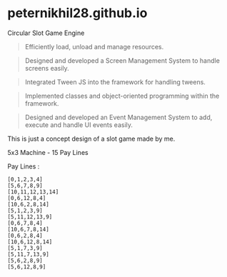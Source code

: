 # peternikhil28.github.io
Circular Slot Game Engine

>	Efficiently load, unload and manage resources.

>	Designed and developed a Screen Management System to handle screens easily.

>	Integrated Tween JS into the framework for handling tweens.

>	Implemented classes and object-oriented programming within the framework.

>	Designed and developed an Event Management System to add, execute and handle UI events easily.

This is just a concept design of a slot game made by me.

5x3 Machine - 15 Pay Lines

Pay Lines : 

    [0,1,2,3,4]
    [5,6,7,8,9]
    [10,11,12,13,14]
    [0,6,12,8,4]
    [10,6,2,8,14]
    [5,1,2,3,9]
    [5,11,12,13,9]
    [0,6,7,8,4]
    [10,6,7,8,14]
    [0,6,2,8,4]
    [10,6,12,8,14]
    [5,1,7,3,9]
    [5,11,7,13,9]
    [5,6,2,8,9]
    [5,6,12,8,9]
